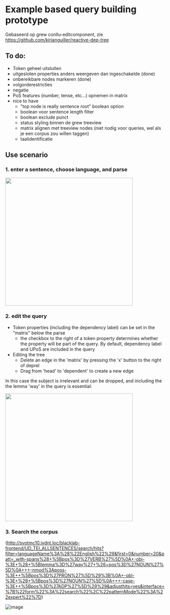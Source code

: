 # Example based query building prototype

Gebaseerd op grew conllu-editcomponent, zie https://github.com/kirianguiller/reactive-dep-tree 

## To do:

* Token geheel uitsluiten
* uitgesloten properties anders weergeven dan ingeschakelde (done)
* onbereikbare nodes markeren (done)
* volgorderestricties
* negatie
* PoS features (number, tense, etc...) opnemen in matrix
* nice to have
  * "top node is really sentence root" boolean option
  * boolean voor sentence length filter
  * boolean exclude punct
  * status styling binnen de grew treeview
  * matrix alignen met treeview nodes (niet nodig voor queries, wel als je een corpus zou willen taggen)
  * taalidentificatie

## Use scenario

### 1. enter a sentence, choose language, and parse
<img src="https://github.com/user-attachments/assets/a2fa22de-e609-4b44-955f-f6092f482442" width="400px"/>

### 2. edit the query

* Token properties (including the dependency label)  can be set in the "matrix" below the parse
   * the checkbox to the right of a token property determines whether the property will be part of the query. By default, dependency label and UPoS are included in the query
* Editing the tree
	* Delete an edge in the 'matrix' by pressing the 'x' button to the right of deprel
	* Drag from 'head' to 'dependent' to create a new edge

In this case the subject is irrelevant and can be dropped, and including the the lemma 'way' in the query is essential:

<img src="https://github.com/user-attachments/assets/686e4fe6-7cdb-469b-a7fc-2a6ad8fd0ede" width="400px"/>

### 3. Search the corpus

(http://svotmc10.ivdnt.loc/blacklab-frontend/UD_TEI_ALLSENTENCES/search/hits?filter=languageName%3A%28%22English%22%29&first=0&number=20&patt=_with-spans%28+%5Bpos%3D%27VERB%27%5D%0A+-obj-%3E+%28+%5Blemma%3D%27way%27+%26+pos%3D%27NOUN%27%5D%0A+++-nmod%3Aposs-%3E++%5Bpos%3D%27PRON%27%5D%29%3B%0A+-obl-%3E+%28+%5Bpos%3D%27NOUN%27%5D%0A+++-case-%3E++%5Bpos%3D%27ADP%27%5D%29%29&adjusthits=yes&interface=%7B%22form%22%3A%22search%22%2C%22patternMode%22%3A%22expert%22%7D)

![image](https://github.com/user-attachments/assets/e50d1b6e-ae67-4eae-94a2-e5a27f46ce22)








 
  





